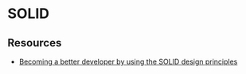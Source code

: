 # SOLID

## Resources

- [Becoming a better developer by using the SOLID design principles](https://www.youtube.com/watch?v=rtmFCcjEgEw)
